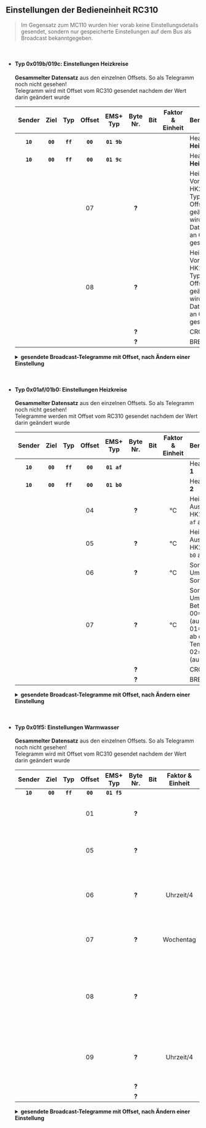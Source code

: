 ## Einstellungen der Bedieneinheit RC310

> Im Gegensatz zum MC110 wurden hier vorab keine Einstellungsdetails gesendet, sondern nur gespeicherte Einstellungen auf dem Bus als Broadcast bekanntgegeben.

<br>

- #### Typ 0x019b/019c: Einstellungen Heizkreise
  **Gesammelter Datensatz** aus den einzelnen Offsets. So als Telegramm noch nicht gesehen!<br>
  Telegramm wird mit Offset vom RC310 gesendet nachdem der Wert darin geändert wurde

  | Sender |  Ziel  |  Typ   | Offset | EMS+  Typ | Byte Nr. | Bit |Faktor & Einheit|Bemerkung
  |:------:|:------:|:------:|:------:|:---------:|:--------:|:---:|:--------------:|:--------
  |**`10`**|**`00`**|**`ff`**|**`00`**|**`01 9b`**|          |     |                |Header für **Heizkreis 1**
  |**`10`**|**`00`**|**`ff`**|**`00`**|**`01 9c`**|          |     |                |Header für **Heizkreis 2**
  |        |        |        |     07 |           | **?**    |     |                |Heizkurve: max. Vorlauftemperatur HK2 (bei EMS-Typ `01 9c` an Offset 07)<br>geänderter Wert wird auch in Datensatz `01 a6` an Offset 21 geschrieben
  |        |        |        |     08 |           | **?**    |     |                |Heizkurve: max. Vorlauftemperatur HK1 (bei EMS-Typ `01 9b` an Offset 08)<br>geänderter Wert wird auch in Datensatz `01 a5` an Offset 21 geschrieben
  |        |        |        |        |           | **?**    |     |                |CRC
  |        |        |        |        |           | **?**    |     |                |BREAK (0x00)

  <details>
  <summary><b>gesendete Broadcast-Telegramme mit Offset, nach Ändern einer Einstellung</b></summary>

  | Sender |  Ziel  |  Typ   | Offset |      EMS+ Typen      |Bytes ges.|Bemerkung
  |:------:|:------:|:------:|:------:|:--------------------:|:--------:|:--------
  |  `10`  |  `00`  |  `ff`  |**`07`**|             `01 9c`  |  9       |Header + Offset 07 aus Datensatz + CRC + BREAK
  |  `10`  |  `00`  |  `ff`  |**`08`**|  `01 9b`             |  9       |Header + Offset 08 aus Datensatz + CRC + BREAK
  </details>
  
<br>

- #### Typ 0x01af/01b0: Einstellungen Heizkreise
  **Gesammelter Datensatz** aus den einzelnen Offsets. So als Telegramm noch nicht gesehen!<br>
  Telegramme werden mit Offset vom RC310 gesendet nachdem der Wert darin geändert wurde

  | Sender |  Ziel  |  Typ   | Offset | EMS+  Typ | Byte Nr. | Bit |Faktor & Einheit|Bemerkung
  |:------:|:------:|:------:|:------:|:---------:|:--------:|:---:|:--------------:|:--------
  |**`10`**|**`00`**|**`ff`**|**`00`**|**`01 af`**|          |     |                |Header für **Heizkreis 1**
  |**`10`**|**`00`**|**`ff`**|**`00`**|**`01 b0`**|          |     |                |Header für **Heizkreis 2**
  |        |        |        |     04 |           | **?**    |     |     °C         |Heizkurve: Auslegungstemperatur HK1 (bei EMS-Typ `01 af` an Offset 04)
  |        |        |        |     05 |           | **?**    |     |     °C         |Heizkurve: Auslegungstemperatur HK2 (bei EMS-Typ `01 b0` an Offset 05)
  |        |        |        |     06 |           | **?**    |     |     °C         |Sommer/Winnter-Umschaltung / Sommer ab
  |        |        |        |     07 |           | **?**    |     |     °C         |Sommer/Winnter-Umschaltung / Betriebsart<br>00= Ständig Sommer (aus)<br>01= Sommerbetrieb ab eingest. Temperatur<br>02= ständig Winter (aus)
  |        |        |        |        |           | **?**    |     |                |CRC
  |        |        |        |        |           | **?**    |     |                |BREAK (0x00)

  <details>
  <summary><b>gesendete Broadcast-Telegramme mit Offset, nach Ändern einer Einstellung</b></summary>
  | Sender |  Ziel  |  Typ   | Offset |      EMS+ Typen      |Bytes ges.|Bemerkung
  |:------:|:------:|:------:|:------:|:--------------------:|:--------:|:--------
  |  `10`  |  `00`  |  `ff`  |**`04`**|  `01 af`             |  9       |Header + Offset 05 aus Datensatz + CRC + BREAK
  |  `10`  |  `00`  |  `ff`  |**`05`**|             `01 b0`  |  9       |Header + Offset 05 aus Datensatz + CRC + BREAK
  |  `10`  |  `00`  |  `ff`  |**`06`**|  `01 af`<br>`01 b0`  |  9       |Header + Offset 06 aus Datensatz + CRC + BREAK
  |  `10`  |  `00`  |  `ff`  |**`07`**|  `01 af`<br>`01 b0`  |  9       |Header + Offset 07 aus Datensatz + CRC + BREAK
  </details>
  
<br>

- #### Typ 0x01f5: Einstellungen Warmwasser
  **Gesammelter Datensatz** aus den einzelnen Offsets. So als Telegramm noch nicht gesehen!<br>
  Telegramm wird mit Offset vom RC310 gesendet nachdem der Wert darin geändert wurde

  | Sender |  Ziel  |  Typ   | Offset | EMS+  Typ | Byte Nr. | Bit |Faktor & Einheit|Bemerkung
  |:------:|:------:|:------:|:------:|:---------:|:--------:|:---:|:--------------:|:--------
  |**`10`**|**`00`**|**`ff`**|**`00`**|**`01 f5`**|          |     |                |
  |        |        |        |     01 |           | **?**    |     |                |Zirkulationspumpe BA<br>00= aus<br>ff= ein
  |        |        |        |     05 |           | **?**    |     |                |thermische Desinfektion / BA (0=manuell ff=nach Zeitprogramm)
  |        |        |        |     06 |           | **?**    |     |     Uhrzeit/4  |thermische Desinfektion / Startzeit (Dezimalwert * 0.25 = Dezimalzeit)
  |        |        |        |     07 |           | **?**    |     |     Wochentag  |thermische Desinfektion / Wochentag (0=Mo, 6=So, 7=täglich)
  |        |        |        |     08 |           | **?**    |     |                |tägl. WW-Aufheizung<br>00= aus & Telegramm `10 00 f7 01 ff 01 f5 0d 62 00`<br>ff= ein & Telegramm `10 00 f7 01 ff 01 f5 0f 60 00`
  |        |        |        |     09 |           | **?**    |     |     Uhrzeit/4  |tägl. WW-Aufheizung Beginn (Dezimalwert * 0.25 = Dezimalzeit)
  |        |        |        |        |           | **?**    |     |                |CRC
  |        |        |        |        |           | **?**    |     |                |BREAK (0x00)

  <details>
  <summary><b>gesendete Broadcast-Telegramme mit Offset, nach Ändern einer Einstellung</b></summary>

  | Sender |  Ziel  |  Typ   | Offset | EMS+  Typ |Bytes ges.|Bemerkung
  |:------:|:------:|:------:|:------:|:---------:|:--------:|:--------
  |  `10`  |  `00`  |  `ff`  |**`01`**|  `01 f5`  | 9        |Header + Offset 01 aus Datensatz + CRC + BREAK
  |  `10`  |  `00`  |  `ff`  |**`05`**|  `01 f5`  | 9        |Header + Offset 05 aus Datensatz + CRC + BREAK
  |  `10`  |  `00`  |  `ff`  |**`06`**|  `01 f5`  | 9        |Header + Offset 06 aus Datensatz + CRC + BREAK
  |  `10`  |  `00`  |  `ff`  |**`07`**|  `01 f5`  | 9        |Header + Offset 07 aus Datensatz + CRC + BREAK
  |  `10`  |  `00`  |  `ff`  |**`08`**|  `01 f5`  | 9        |Header + Offset 08 aus Datensatz + CRC + BREAK
  |  `10`  |  `00`  |  `ff`  |**`09`**|  `01 f5`  | 9        |Header + Offset 09 aus Datensatz + CRC + BREAK
  </summary>

<br>

